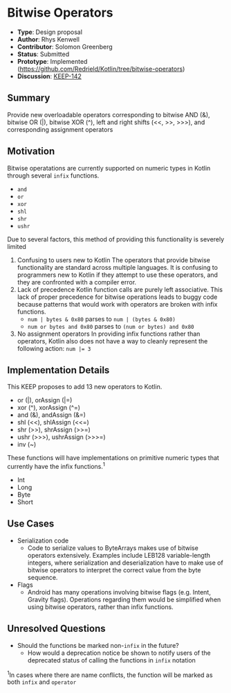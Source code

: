 # Bitwise Operators

* **Type**: Design proposal
* **Author**: Rhys Kenwell
* **Contributor**: Solomon Greenberg
* **Status**: Submitted
* **Prototype**: Implemented (https://github.com/Redrield/Kotlin/tree/bitwise-operators)
* **Discussion**: [KEEP-142](https://github.com/Kotlin/KEEP/issues/142)

## Summary
Provide new overloadable operators corresponding to bitwise AND (&), bitwise OR (|), bitwise XOR (^), left and right shifts (<<, >>, >>>), and corresponding assignment operators

## Motivation
Bitwise operatations are currently supported on numeric types in Kotlin through several `infix` functions.
* `and`
* `or`
* `xor`
* `shl`
* `shr`
* `ushr`

Due to several factors, this method of providing this functionality is severely limited
1. Confusing to users new to Kotlin
	The operators that provide bitwise functionality are standard across multiple languages. It is confusing to programmers new to Kotlin if they attempt to use these operators, and they are confronted with a compiler error.
2. Lack of precedence
	Kotlin function calls are purely left associative. This lack of proper precedence for bitwise operations leads to buggy code because patterns that would work with operators are broken with infix functions.
	* `num | bytes & 0x80` parses to `num | (bytes & 0x80)`
	* `num or bytes and 0x80` parses to `(num or bytes) and 0x80`
3. No assignment operators
	In providing infix functions rather than operators, Kotlin also does not have a way to cleanly represent the following action: `num |= 3`


## Implementation Details

This KEEP proposes to add 13 new operators to Kotlin.

* or (|), orAssign (|=)
* xor (^), xorAssign (^=)
* and (&), andAssign (&=)
* shl (<<), shlAssign (<<=)
* shr (>>), shrAssign (>>=)
* ushr (>>>), ushrAssign (>>>=)
* inv (~)

These functions will have implementations on primitive numeric types that currently have the infix functions.<sup>1</sup>
* Int
* Long
* Byte
* Short

## Use Cases
* Serialization code
  * Code to serialize values to ByteArrays makes use of bitwise operators extensively. Examples include LEB128 variable-length integers, where serialization and deserialization have to make use of bitwise operators to interpret the correct value from the byte sequence.
* Flags
  * Android has many operations involving bitwise flags (e.g. Intent, Gravity flags). Operations regarding them would be simplified when using bitwise operators, rather than infix functions.

## Unresolved Questions
* Should the functions be marked non-`infix` in the future?
  * How would a deprecation notice be shown to notify users of the deprecated status of calling the functions in `infix` notation

<sup>1</sup>In cases where there are name conflicts, the function will be marked as both `infix` and `operator`
